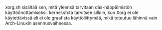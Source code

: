 xorg.sh sisältää sen, mitä yleensä tarvitaan däs-näppäimistön käyttöönottamiseksi.
kernel.sh:ta tarvitsee silloin, kun Xorg ei ole käytettävissä eli ei ole graafista käyttöliittymää, mikä toteutuu lähinnä vain Arch-Linuxin asennusvaiheessa.
